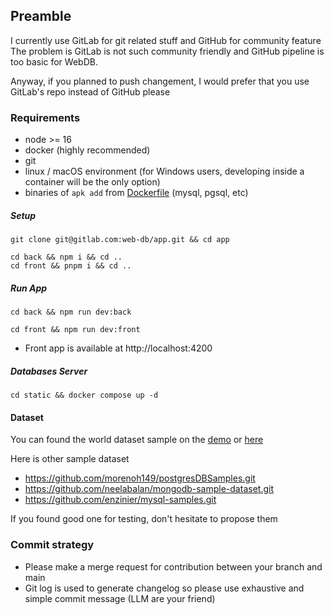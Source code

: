 ## Preamble

I currently use GitLab for git related stuff and GitHub for community feature<br>
The problem is GitLab is not such community friendly and GitHub pipeline is too basic for WebDB.

Anyway, if you planned to push changement, I would prefer that you use GitLab's repo instead of GitHub please

### Requirements

- node >= 16
- docker (highly recommended)
- git
- linux / macOS environment (for Windows users, developing inside a container will be the only option)
- binaries of `apk add` from [Dockerfile](back%2FDockerfile) (mysql, pgsql, etc)

##### Setup

```
git clone git@gitlab.com:web-db/app.git && cd app

cd back && npm i && cd ..
cd front && pnpm i && cd ..
```

##### Run App

```
cd back && npm run dev:back
```

```
cd front && npm run dev:front
```

- Front app is available at http://localhost:4200

##### Databases Server

```
cd static && docker compose up -d
```

#### Dataset

You can found the world dataset sample on the [demo](https://demo.webdb.app) or [here](./static/)

Here is other sample dataset

- https://github.com/morenoh149/postgresDBSamples.git
- https://github.com/neelabalan/mongodb-sample-dataset.git
- https://github.com/enzinier/mysql-samples.git

If you found good one for testing, don't hesitate to propose them

### Commit strategy

- Please make a merge request for contribution between your branch and main
- Git log is used to generate changelog so please use exhaustive and simple commit message (LLM are your friend)
